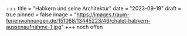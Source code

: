 +++
title = "Habkern und seine Architektur"
date = "2023-09-19"
draft = true
pinned = false
image = "https://images.traum-ferienwohnungen.de/151068/13445223/46/chalet-habkern-aussenaufnahme-1.jpg"
+++
noch offen